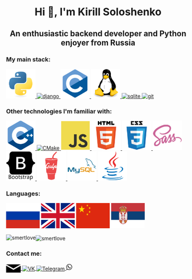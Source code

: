 <h1 align="center">Hi 👋, I'm Kirill Soloshenko</h1>
<h2 align="center">An enthusiastic backend developer and Python enjoyer from Russia</h2>
<h3 align="left">My main stack:</h3>
<p>
    <a href="https://www.python.org" target="_blank" rel="noreferrer">
        <img src="https://raw.githubusercontent.com/devicons/devicon/master/icons/python/python-original.svg"
            alt="python" width="80" height="80" title="Python"/>
    </a>
    <a href="https://www.djangoproject.com/" target="_blank" rel="noreferrer">
        <img src="https://cdn.worldvectorlogo.com/logos/django.svg" alt="django" width="80" height="80" title="Django"/>
    </a>
    <a href="https://www.cprogramming.com/" target="_blank" rel="noreferrer">
        <img src="https://raw.githubusercontent.com/devicons/devicon/master/icons/c/c-original.svg" alt="c" width="80"
            height="80" title="C"/>
    </a>
    <a href="https://www.linux.org/" target="_blank" rel="noreferrer">
        <img src="https://raw.githubusercontent.com/devicons/devicon/master/icons/linux/linux-original.svg" alt="linux"
            width="80" height="80" title="Linux"/>
    </a>
    <a href="https://www.sqlite.org/" target="_blank" rel="noreferrer">
        <img src="https://www.vectorlogo.zone/logos/sqlite/sqlite-icon.svg" alt="sqlite" width="80" height="80" title="SQLite"/>
    </a>
    <a href="https://git-scm.com/" target="_blank" rel="noreferrer">
        <img src="https://www.vectorlogo.zone/logos/git-scm/git-scm-icon.svg" alt="git" width="80" height="80" title="git"/>
    </a>
</p>
<h3>Other technologies I'm familiar with:</h3>
<p align="left">
    <a href="https://www.w3schools.com/cpp/" target="_blank" rel="noreferrer">
        <img src="https://raw.githubusercontent.com/devicons/devicon/master/icons/cplusplus/cplusplus-original.svg"
            alt="cplusplus" width="80" height="80" title="Cpp"/>
    </a>
    <a href="https://cmake.org/" target="_blank" rel="noreferrer">
        <img src="https://github.com/onqtam/awesome-cmake/blob/master/cmake-logo.svg" alt="CMake" width="80" height="80" title="CMake"/>
    </a>
    <a href="https://developer.mozilla.org/en-US/docs/Web/JavaScript" target="_blank" rel="noreferrer">
        <img src="https://raw.githubusercontent.com/devicons/devicon/master/icons/javascript/javascript-original.svg"
            alt="javascript" width="80" height="80" title="JavaScript"/>
    </a>
    <a href="https://www.w3.org/html/" target="_blank" rel="noreferrer">
        <img src="https://raw.githubusercontent.com/devicons/devicon/master/icons/html5/html5-original-wordmark.svg"
            alt="html5" width="80" height="80" title="HTML 5"/>
    </a>
    <a href="https://www.w3schools.com/css/" target="_blank" rel="noreferrer">
        <img src="https://raw.githubusercontent.com/devicons/devicon/master/icons/css3/css3-original-wordmark.svg"
            alt="css3" width="80" height="80" title="CSS 3"/>
    </a>
    <a href="https://sass-lang.com" target="_blank" rel="noreferrer">
        <img src="https://raw.githubusercontent.com/devicons/devicon/master/icons/sass/sass-original.svg" alt="sass"
            width="80" height="80" title="SASS"/>
    </a>
    <a href="https://getbootstrap.com" target="_blank" rel="noreferrer">
        <img src="https://raw.githubusercontent.com/devicons/devicon/master/icons/bootstrap/bootstrap-plain-wordmark.svg"
            alt="bootstrap" width="80" height="80" title="Bootstrap"/>
    </a>
    <a href="https://gulpjs.com" target="_blank" rel="noreferrer">
        <img src="https://raw.githubusercontent.com/devicons/devicon/master/icons/gulp/gulp-plain.svg" alt="gulp"
            width="80" height="80" title="Gulp"/>
    </a>
    <a href="https://www.mysql.com/" target="_blank" rel="noreferrer">
        <img src="https://raw.githubusercontent.com/devicons/devicon/master/icons/mysql/mysql-original-wordmark.svg"
            alt="mysql" width="80" height="80" title="MySQL"/>
    </a>
    <a href="https://www.java.com" target="_blank" rel="noreferrer">
        <img src="https://raw.githubusercontent.com/devicons/devicon/master/icons/java/java-original.svg" 
            alt="java" width="80" height="80" title="Java"/>
    </a>
</p>
<h3>Languages:</h3>
<p>
    <img src="https://github.com/hampusborgos/country-flags/blob/main/svg/ru.svg"
            alt="RU" width="92" height="69" title="Russian - native"/>
    <img src="https://github.com/hampusborgos/country-flags/blob/main/svg/gb.svg"
            alt="ENG" width="92" height="69" title="English - C1"/>
    <img src="https://github.com/hampusborgos/country-flags/blob/main/svg/cn.svg"
            alt="ZH" width="92" height="69" title="Mandarin Chinese - HSK/YCT 2"/>
    <img src="https://github.com/hampusborgos/country-flags/blob/main/svg/rs.svg"
            alt="SRP" width="92" height="69" title="Serbian - A1"/>
</p>
<p>
    <img align="left"
        src="https://github-readme-stats.vercel.app/api/top-langs?username=smertlove&show_icons=true&locale=en&layout=compact"
        alt="smertlove" />
</p>
<p>
    <img align="center" src="https://github-readme-stats.vercel.app/api?username=smertlove&show_icons=true&locale=en&layout=compact"
        alt="smertlove" />
</p>
<h3 align="left">Contact me:</h3>
<p align="left">
    <a href="mailto:smertlove@yandex.ru" target="_blank">
        <img align="center"
            src="https://github.com/sboerrigter/svg-icons/blob/master/mail.svg"
            alt="mail me" height="30" width="40" />
    </a>
    <a href="https://vk.com/smertlove" target="_blank">
        <img align="center"
            src="https://github.com/VKCOM/icons/blob/master/src/svg/48/logo_vk_48.svg"
            alt="VK" height="30" width="40" />
    </a>
    <a href="https://t.me/Admiral_Tvoei_Lubvi" target="_blank">
        <img align="center"
            src="https://github.com/FortAwesome/Font-Awesome/blob/master/svgs/regular/paper-plane.svg"
            alt="Telegram" height="30" width="40" />
    </a>
    <a href="https://wa.me/79017853835" target="_blank">
        <svg xmlns="http://www.w3.org/2000/svg" width="16" height="16" fill="currentColor" class="bi bi-whatsapp" viewBox="0 0 16 16">
  <path d="M13.601 2.326A7.854 7.854 0 0 0 7.994 0C3.627 0 .068 3.558.064 7.926c0 1.399.366 2.76 1.057 3.965L0 16l4.204-1.102a7.933 7.933 0 0 0 3.79.965h.004c4.368 0 7.926-3.558 7.93-7.93A7.898 7.898 0 0 0 13.6 2.326zM7.994 14.521a6.573 6.573 0 0 1-3.356-.92l-.24-.144-2.494.654.666-2.433-.156-.251a6.56 6.56 0 0 1-1.007-3.505c0-3.626 2.957-6.584 6.591-6.584a6.56 6.56 0 0 1 4.66 1.931 6.557 6.557 0 0 1 1.928 4.66c-.004 3.639-2.961 6.592-6.592 6.592zm3.615-4.934c-.197-.099-1.17-.578-1.353-.646-.182-.065-.315-.099-.445.099-.133.197-.513.646-.627.775-.114.133-.232.148-.43.05-.197-.1-.836-.308-1.592-.985-.59-.525-.985-1.175-1.103-1.372-.114-.198-.011-.304.088-.403.087-.088.197-.232.296-.346.1-.114.133-.198.198-.33.065-.134.034-.248-.015-.347-.05-.099-.445-1.076-.612-1.47-.16-.389-.323-.335-.445-.34-.114-.007-.247-.007-.38-.007a.729.729 0 0 0-.529.247c-.182.198-.691.677-.691 1.654 0 .977.71 1.916.81 2.049.098.133 1.394 2.132 3.383 2.992.47.205.84.326 1.129.418.475.152.904.129 1.246.08.38-.058 1.171-.48 1.338-.943.164-.464.164-.86.114-.943-.049-.084-.182-.133-.38-.232z"/>
</svg>
    </a>
</p>
